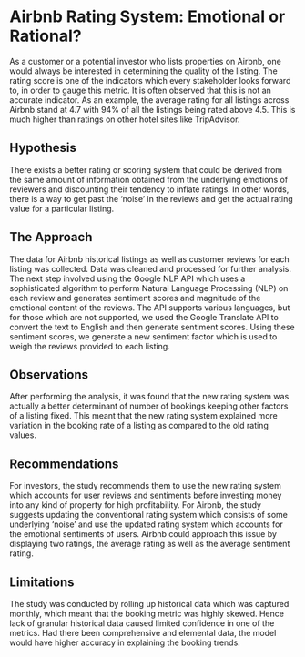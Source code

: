 # Airbnb Rating System: Emotional or Rational?

As a customer or a potential investor who lists properties on Airbnb, one would always be interested in determining the quality of the listing. The rating score is one of the indicators which every stakeholder looks forward to, in order to gauge this metric. It is often observed that this is not an accurate indicator. As an example, the average rating for all listings across Airbnb stand at 4.7 with 94% of all the listings being rated above 4.5. This is much higher than ratings on other hotel sites like TripAdvisor.

## Hypothesis

There exists a better rating or scoring system that could be derived from the same amount of information obtained from the underlying emotions of reviewers and discounting their tendency to inflate ratings.  In other words, there is a way to get past the ‘noise’ in the reviews and get the actual rating value for a particular listing.

## The Approach

The data for Airbnb historical listings as well as customer reviews for each listing was collected. Data was cleaned and processed for further analysis. The next step involved using the Google NLP API which uses a sophisticated algorithm to perform Natural Language Processing (NLP) on each review and generates sentiment scores and magnitude of the emotional content of the reviews. The API supports various languages, but for those which are not supported, we used the Google Translate API to convert the text to English and then generate sentiment scores. Using these sentiment scores, we generate a new sentiment factor which is used to weigh the reviews provided to each listing.

## Observations

After performing the analysis, it was found that the new rating system was actually a better determinant of number of bookings keeping other factors of a listing fixed. This meant that the new rating system explained more variation in the booking rate of a listing as compared to the old rating values.

## Recommendations

For investors, the study recommends them to use the new rating system which accounts for user reviews and sentiments before investing money into any kind of property for high profitability.
For Airbnb, the study suggests updating the conventional rating system which consists of some underlying ‘noise’ and use the updated rating system which accounts for the emotional sentiments of users. Airbnb could approach this issue by displaying two ratings, the average rating as well as the average sentiment rating.

## Limitations

The study was conducted by rolling up historical data which was captured monthly, which meant that the booking metric was highly skewed. Hence lack of granular historical data caused limited confidence in one of the metrics. Had there been comprehensive and elemental data, the model would have higher accuracy in explaining the booking trends.

